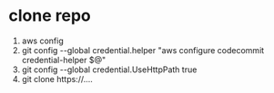 # clone repo
1. aws config
2. git config --global credential.helper "aws configure codecommit credential-helper $@"
3. git config --global credential.UseHttpPath true
4. git clone https://....